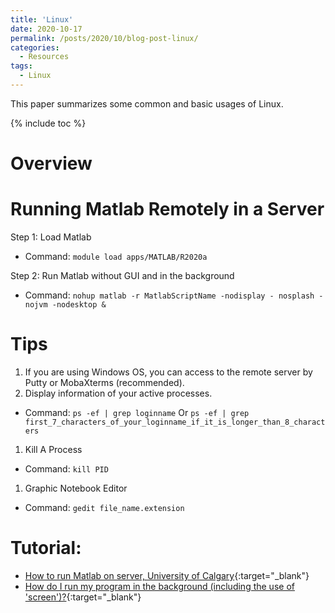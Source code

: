 ```yaml
---
title: 'Linux'
date: 2020-10-17
permalink: /posts/2020/10/blog-post-linux/
categories:
  - Resources
tags: 
  - Linux
---
```


This paper summarizes some common and basic usages of Linux.

{% include toc %}

# Overview

# Running Matlab Remotely in a Server
Step 1: Load Matlab
* Command: `module load apps/MATLAB/R2020a`

Step 2: Run Matlab without GUI and in the background
* Command: `nohup matlab -r MatlabScriptName -nodisplay - nosplash -nojvm -nodesktop &`

# Tips
1. If you are using Windows OS, you can access to the remote server by Putty or MobaXterms (recommended).
1. Display information of your active processes.
* Command: `ps -ef | grep loginname` Or `ps -ef | grep first_7_characters_of_your_loginname_if_it_is_longer_than_8_characters`
1. Kill A Process
* Command: `kill PID`
1.  Graphic Notebook Editor
* Command: `gedit file_name.extension`

# Tutorial:
* [How to run Matlab on server, University of Calgary](https://people.ucalgary.ca/~yauf/How_to_run_Matlab_on_server.htm){:target="_blank"}
* [How do I run my program in the background (including the use of 'screen')?](https://statistics.berkeley.edu/computing/background-program){:target="_blank"}

